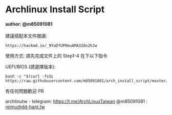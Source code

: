 # Archlinux Install Script 
#### author: @m85091081


建議搭配本文件閱讀: 
```
https://hackmd.io/_9YaDfUPRmuAMA328n2hJw
```

使用方式:
請先完成文件上的
Step1-4 在下以下指令

UEFI/BIOS (請選擇版本):
```
bash -c "$(curl -fsSL https://raw.githubusercontent.com/m85091081/arch_install_script/master/loader.sh)"
```

有任何問題歡迎 PR 


archlinutw - telegram: https://t.me/ArchLinuxTaiwan
@m85091081 : reimu@dd-hant.tw
